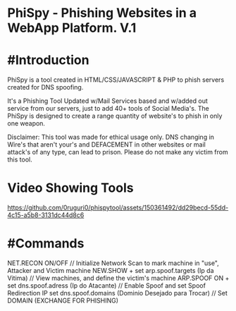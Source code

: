 # PhiSpy - Phishing Websites in a WebApp Platform. V.1
# #Introduction
PhiSpy is a tool created in HTML/CSS/JAVASCRIPT & PHP to phish servers created for DNS spoofing.

It's a Phishing Tool Updated w/Mail Services based and w/added out service from our servers, just to add 40+ tools of Social Media's.
The PhiSpy is designed to create a range quantity of website's to phish in only one weapon.

Disclaimer: This tool was made for ethical usage only. 
DNS changing in Wire's that aren't your's and DEFACEMENT in other websites or mail attack's of any type, can lead to prison. Please do not make any victim from this tool.

# Video Showing Tools

https://github.com/0ruguri0/phispytool/assets/150361492/dd29becd-55dd-4c15-a5b8-3131dc44d8c6

# #Commands


NET.RECON ON/OFF 	                                    // Initialize Network Scan to mark machine in "use", Attacker and Victim machine
NEW.SHOW + set arp.spoof.targets (Ip da Vitima) 	    // View machines, and define the victim's machine
ARP.SPOOF ON + set dns.spoof.adress (Ip do Atacante) 	// Enable Spoof and set Spoof Redirection IP
set dns.spoof.domains (Dominio Desejado para Trocar) 	// Set DOMAIN (EXCHANGE FOR PHISHING)
